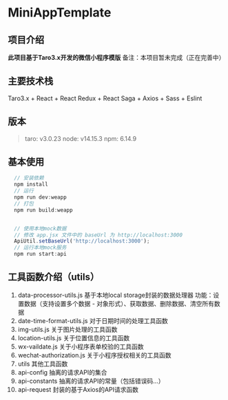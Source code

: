 # MiniAppTemplate

## 项目介绍
  **此项目基于Taro3.x开发的微信小程序模版**
  备注：本项目暂未完成（正在完善中）

## 主要技术栈
  Taro3.x + React + React Redux + React Saga + Axios + Sass + Eslint

## 版本
  > taro: v3.0.23
  > node: v14.15.3
  > npm: 6.14.9

## 基本使用
````js
  // 安装依赖
  npm install
  // 运行
  npm run dev:weapp
  // 打包
  npm run build:weapp


  // 使用本地mock数据
  // 修改 app.jsx 文件中的 baseUrl 为 http://localhost:3000
  ApiUtil.setBaseUrl('http://localhost:3000');
  // 运行本地mock服务
  npm run start:api
````

## 工具函数介绍（utils）
1. data-processor-utils.js
  基于本地local storage封装的数据处理器
  功能：设置数据（支持设置多个数据 - 对象形式）、获取数据、删除数据、清空所有数据
2. date-time-format-utils.js
  对于日期时间的处理工具函数
3. img-utils.js
  关于图片处理的工具函数
4. location-utils.js
  关于位置信息的工具函数
5. wx-vaildate.js
  关于小程序表单校验的工具函数
6. wechat-authorization.js
  关于小程序授权相关的工具函数
7. utils
  其他工具函数
8. api-config
  抽离的请求API的集合
9. api-constants
  抽离的请求API的常量（包括错误码...）
10. api-request
  封装的基于Axios的API请求函数


